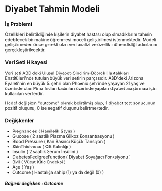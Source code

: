 # Diyabet Tahmin Modeli


### İş Problemi

Özellikleri belirtildiğinde kişilerin diyabet hastası olup olmadıklarını tahmin edebilecek bir makine öğrenmesi modeli geliştirilmesi istenmektedir. 
Modeli geliştirmeden önce gerekli olan veri analizi ve özellik mühendisliği adımlarını gerçekleştirilecektir.

### Veri Seti Hikayesi

Veri seti ABD'deki Ulusal Diyabet-Sindirim-Böbrek Hastalıkları Enstitüleri'nde tutulan büyük veri setinin parçasıdır. 
ABD'deki Arizona Eyaleti'nin en büyük 5. şehri olan Phoenix şehrinde yaşayan 21 yaş ve üzerinde olan Pima Indian kadınları üzerinde yapılan diyabet araştırması için kullanılan verilerdir.

Hedef değişken "outcome" olarak belirtilmiş olup; 1 diyabet test sonucunun pozitif oluşunu, 0 ise negatif oluşunu belirtmektedir.

### Değişkenler

* Pregnancies ( Hamilelik Sayısı )
* Glucose ( 2 saatlik Plazma Glikoz Konsantrasyonu )
* Blood Pressure ( Kan Basıncı Küçük Tansiyon )
* SkinThickness ( Cilt Kalınlığı )
* Insulin ( 2 saatlik Serum İnsülini )
* DiabetesPedigreeFunction ( Diyabet Soyağacı Fonksiyonu )
* BMI ( Vücut Kitle Endeksi )
* Age ( Yaş )
* Outcome ( Hastalığa sahip (1) ya da değil (0) )

##### Bağımlı değişken : Outcome
